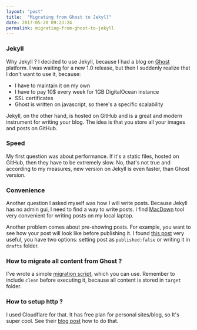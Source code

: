 ```yaml
---
layout: "post"
title:  "Migrating from Ghost to Jekyll"
date: 2017-05-20 09:23:24
permalink: migrating-from-ghost-to-jekyll
---
```



### <a href="#migration" name="migration"><i class="fa fa-link anchor" aria-hidden="true"></i></a> Jekyll

Why Jekyll ? I decided to use Jekyll, because I had a blog on [Ghost](https://ghost.org/) platform. I was waiting for a new 1.0 release, but then I suddenly realize that I don't want to use it, because:

* I have to maintain it on my own
* I have to pay 10$ every week for 1GB DigitalOcean instance
* SSL certificates
* Ghost is written on javascript, so there's a specific scalability

Jekyll, on the other hand, is hosted on GitHub and is a great and modern instrument for writing your blog. The idea is that you store all your images and posts on GitHub.

### <a href="#speed" name="speed"><i class="fa fa-link anchor" aria-hidden="true"></i></a> Speed

My first question was about performance. If it's a static files, hosted on GitHub, then they have to be extremely slow. No, that's not true and according to my measures, new version on Jekyll is even faster, than Ghost version.

### <a href="#convenience" name="convenience"><i class="fa fa-link anchor" aria-hidden="true"></i></a> Convenience

Another question I asked myself was how I will write posts. Because Jekyll has no admin gui, I need to find a way to write posts. I find [MacDown](https://macdown.uranusjr.com/) tool very convenient for writing posts on my local laptop.

Another problem comes about pre-showing posts. For example, you want to see how your post will look like before publishing it. I found [this post](http://www.fizerkhan.com/blog/posts/Working-with-upcoming-posts-in-Jekyll.html) very useful, you have two options: setting post as `published:false` or writing it in `drafts` folder.

### <a href="#migrate" name="migrate"><i class="fa fa-link anchor" aria-hidden="true"></i></a> How to migrate all content from Ghost ?

I've wrote a simple [migration script](https://github.com/ivanursul/ghost-to-jekyll-migration), which you can use. Remember to include `clean` before executing it, because all content is stored in `target` folder.

### <a href="#ssl" name="ssl"><i class="fa fa-link anchor" aria-hidden="true"></i></a> How to setup http ?

I used Cloudflare for that. It has free plan for personal sites/blog, so It's super cool. See their [blog post](https://blog.cloudflare.com/secure-and-fast-github-pages-with-cloudflare/) how to do that.
